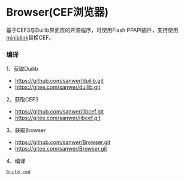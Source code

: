 # Browser(CEF浏览器)
  基于CEF3与Duilib界面库的开源程序，可使用Flash PPAPI插件，支持使用[miniblink](https://github.com/weolar/miniblink49)替换CEF。

### 编译
1、获取Duilib
+ https://github.com/sanwer/duilib.git
+ https://gitee.com/sanwer/duilib.git

2、获取CEF3
+ https://github.com/sanwer/libcef.git
+ https://gitee.com/sanwer/libcef.git

3、获取Browser
+ https://github.com/sanwer/Browser.git
+ https://gitee.com/sanwer/Browser.git

4、编译
```sh
Build.cmd
```
